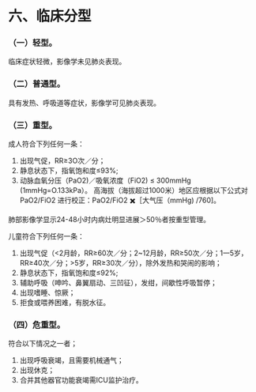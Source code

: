 # 六、临床分型
### （一）轻型。
临床症状轻微，影像学未见肺炎表现。

### （二）普通型。
具有发热、呼吸道等症状，影像学可见肺炎表现。

### （三）重型。
成人符合下列任何一条：
1. 出现气促，RR≥3O次／分；
2. 静息状态下，指氧饱和度≤93%;
3. 动脉血氧分压（PaO2)／吸氧浓度（FiO2) ≤ 300mmHg (1mmHg=O.133kPa）。
高海拔（海拔超过1000米）地区应根据以下公式对PaO2/FiO2 进行校正：PaO2/FiO2 ✖️［大气压（mmHg) /760]。

肺部影像学显示24-48小时内病灶明显进展＞50％者按重型管理。

儿童符合下列任何一条：
1. 出现气促（<2月龄，RR≥60次／分；2~12月龄，RR≥50次／分；1一5岁，RR≥40次／分；>5岁，RR≥30次／分），除外发热和哭闹的影响；
2. 静息状态下，指氧饱和度≤92%;
3. 辅助呼吸（呻吟、鼻翼扇动、三凹征），发绀，间歇性呼吸暂停；
4. 出现嗜睡、惊厥；
5. 拒食或喂养困难，有脱水征。

### （四）危重型。
符合以下情况之一者；
1. 出现呼吸衰竭，且需要机械通气；
2. 出现休克；
3. 合并其他器官功能衰竭需ICU监护治疗。
